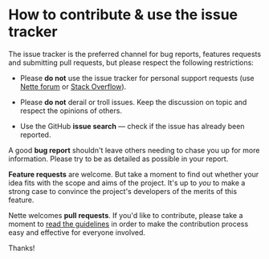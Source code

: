 How to contribute & use the issue tracker
=========================================

The issue tracker is the preferred channel for bug reports, features requests
and submitting pull requests, but please respect the following restrictions:

* Please **do not** use the issue tracker for personal support requests (use
  [Nette forum](http://forum.nette.org) or [Stack Overflow](http://stackoverflow.com)).

* Please **do not** derail or troll issues. Keep the discussion on topic and
  respect the opinions of others.

* Use the GitHub **issue search** &mdash; check if the issue has already been
   reported.

A good **bug report** shouldn't leave others needing to chase you up for more
information. Please try to be as detailed as possible in your report.

**Feature requests** are welcome. But take a moment to find out whether your idea
fits with the scope and aims of the project. It's up to *you* to make a strong
case to convince the project's developers of the merits of this feature.

Nette welcomes **pull requests**. If you'd like to contribute, please take a moment
to [read the guidelines](http://nette.org/en/contributing) in order to make
the contribution process easy and effective for everyone involved.

Thanks!
